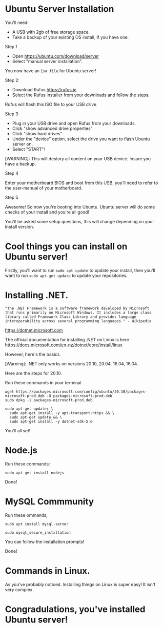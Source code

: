 # Ubuntu Server Installation

You'll need:

- A USB with 2gb of free storage space.
- Take a backup of your existing OS install, if you have one.

Step 1

- Open https://ubuntu.com/download/server
- Select "manual server installation".

You now have an ``Iso file`` for Ubuntu server!

Step 2:

- Download Rufus https://rufus.ie
- Select the Rufus installer from your downloads and follow the steps.

Rufus will flash this ISO file to your USB drive.

Step 3

- Plug in your USB drive and open Rufus from your downloads.
- Click "show advanced drive properties"
- Click "show hard drives"
- Under the "device" option, select the drive you want to flash Ubuntu server on.
- Select "START"!

[WARNING]: This will destory all content on your USB device. Insure you have a backup.

Step 4

Enter your motherboard BIOS and boot from this USB, you'll need to refer to the user-manual of your motherboard.

Step 5

Awesome! So now you're booting into Ubuntu. Ubuntu server will do some checks of your install and you're all good!

You'll be asked some setup questions, this will change depending on your install version.

# Cool things you can install on Ubuntu server!

Firstly, you'll want to run ``sudo apt update`` to update your install, then you'll want to run ``sudo apt-get update`` to update your repositories.

# Installing .NET.

``"The .NET Framework is a software framework developed by Microsoft that runs primarily on Microsoft Windows. It includes a large class library called Framework Class Library and provides language interoperability across several programming languages." - Wikipedia``

https://dotnet.microsoft.com

The official documentation for installing .NET on Linux is here https://docs.microsoft.com/en-nz/dotnet/core/install/linux

However, here's the basics.

[Warning]: .NET only works on versions 20.10, 20.04, 18.04, 16.04.

Here are the steps for 20.10.

Run these commands in your terminal.

```
wget https://packages.microsoft.com/config/ubuntu/20.10/packages-microsoft-prod.deb -O packages-microsoft-prod.deb
sudo dpkg -i packages-microsoft-prod.deb

sudo apt-get update; \
  sudo apt-get install -y apt-transport-https && \
  sudo apt-get update && \
  sudo apt-get install -y dotnet-sdk-5.0
```

You'll all set!

# Node.js

Run these commands:

``sudo apt-get install nodejs``

Done!

# MySQL Commmunity

Run these ommands;

``sudo apt install mysql-server``

``sudo mysql_secure_installation``

You can follow the installation prompts!

Done!

# Commands in Linux.

As you've probably noticed. Installing things on Linux is super easy! It isn't very complex.

# Congradulations, you've installed Ubuntu server!
